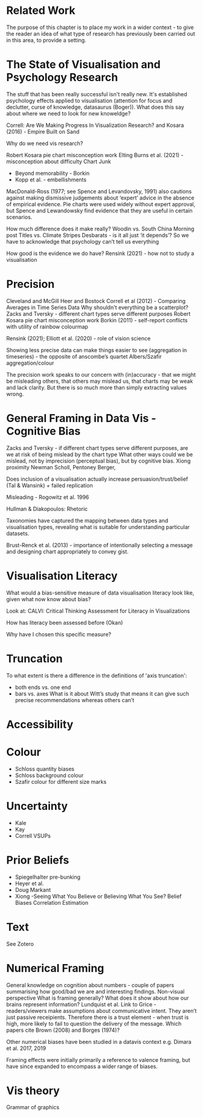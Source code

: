 # Related Work

The purpose of this chapter is to place my work in a wider context - to give the reader an idea of what type of research has previously been carried out in this area, to provide a setting.

# The State of Visualisation and Psychology Research

The stuff that has been really successful isn't really new. It's established psychology effects applied to visualisation (attention for focus and declutter, curse of knowledge, datasaurus (Boger)). What does this say about where we need to look for new knoweldge?

Correll: Are We Making Progress In Visualization Research?
and Kosara (2016) - Empire Built on Sand

Why do we need vis research?

Robert Kosara pie chart misconception work
Elting
Burns et al. (2021) - misconception about difficulty
Chart Junk
  * Beyond memorability - Borkin
  * Kopp et al. - embellishments

MacDonald-Ross (1977; see Spence and Levandovsky, 1991) also cautions against making dismissive judgements about ‘expert’ advice in the absence of empirical evidence. Pie charts were used widely without expert approval, but Spence and Lewandowsky find evidence that they are useful in certain scenarios.   
  
How much difference does it make really?
Woodin vs. South China Morning post
Titles vs. Climate Stripes
Desbarats - is it all just ‘it depends’?
So we have to acknowledge that psychology can’t tell us everything

How good is the evidence we do have?
Rensink (2021) - how not to study a visualisation

# Precision

Cleveland and McGill
Heer and Bostock
Correll et al (2012) - Comparing Averages in Time Series Data
Why shouldn't everything be a scatterplot?
Zacks and Tversky - different chart types serve different purposes
Robert Kosara pie chart misconception work
Borkin (2011) - self-report conflicts with utility of rainbow colourmap

Rensink (2021); Elliott et al. (2020) - role of vision science

Showing less precise data can make things easier to see (aggregation in timeseries) - the opposite of anscombe’s quartet
Albers/Szafir aggregation/colour

The precision work speaks to our concern with (in)accuracy - that we might be misleading others, that others may mislead us, that charts may be weak and lack clarity. But there is so much more than simply extracting values wrong.

# General Framing in Data Vis - Cognitive Bias

Zacks and Tversky - if different chart types serve different purposes, are we at risk of being mislead by the chart type
What other ways could we be mislead, not by imprecision (perceptual bias), but by cognitive bias.
Xiong proximity
Newman Scholl, Pentoney Berger, 

Does inclusion of a visualisation actually increase persuasion/trust/belief (Tal & Wansink) + failed replication

Misleading - Rogowitz et al. 1996

Hullman & Diakopoulos: Rhetoric

Taxonomies have captured the mapping between data types and visualisation types, revealing what is suitable for understanding particular datasets. 

Brust-Renck et al. (2013) - importance of intentionally selecting a message and designing chart appropriately to convey gist. 

# Visualisation Literacy

What would a bias-sensitive measure of data visualisation literacy look like, given what now know about bias?

Look at: CALVI: Critical Thinking Assessment for Literacy in Visualizations

How has literacy been assessed before (Okan)

Why have I chosen this specific measure?

# Truncation

To what extent is there a difference in the definitions of 'axis truncation':
  * both ends vs. one end
  * bars vs. axes
What is it about Witt’s study that means it can give such precise recommendations whereas others can’t
  
# Accessibility

# Colour

  * Schloss quantity biases
  * Schloss background colour
  * Szafir colour for different size marks

# Uncertainty

  * Kale
  * Kay
  * Correll VSUPs

# Prior Beliefs

  * Spiegelhalter pre-bunking
  * Heyer et al. 
  * Doug Markant
  * Xiong -Seeing What You Believe or Believing What You See? Belief Biases Correlation Estimation

# Text

See Zotero

# Numerical Framing

General knowledge on cognition about numbers - couple of papers summarising how good/bad we are and interesting findings. 
Non-visual perspective
What is framing generally? What does it show about how our brains represent information?
Lundquist et al. 
Link to Grice - readers/viewers make assumptions about communicative intent. They aren’t just passive receipients. 
Therefore there is a trust element - when trust is high, more likely to fail to question the delivery of the message. 
Which papers cite Brown (2008) and Borges (1974)?

Other numerical biases have been studied in a datavis context e.g. Dimara et al. 2017, 2019

Framing effects were initially primarily a reference to valence framing, but have since expanded to encompass a wider range of biases. 

# Vis theory

Grammar of graphics


  
